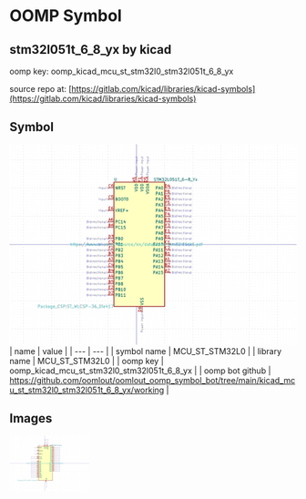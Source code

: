 # OOMP Symbol  
## stm32l051t_6_8_yx  by kicad  
  
oomp key: oomp_kicad_mcu_st_stm32l0_stm32l051t_6_8_yx  
  
source repo at: [https://gitlab.com/kicad/libraries/kicad-symbols](https://gitlab.com/kicad/libraries/kicad-symbols)  
## Symbol  
  
[![working.png](working_600.png)](working.png)  
| name | value | 
| --- | --- | 
| symbol name | MCU_ST_STM32L0 | 
| library name | MCU_ST_STM32L0 | 
| oomp key | oomp_kicad_mcu_st_stm32l0_stm32l051t_6_8_yx | 
| oomp bot github | https://github.com/oomlout/oomlout_oomp_symbol_bot/tree/main/kicad_mcu_st_stm32l0_stm32l051t_6_8_yx/working | 
## Images  
  
[![working.png](working_140.png)](working.png)  
